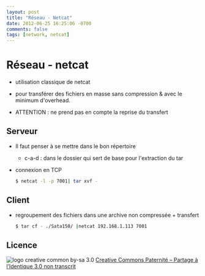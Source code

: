 ```yaml
---
layout: post
title: "Réseau - Netcat"
date: 2012-06-25 16:25:06 -0700
comments: false
tags: [network, netcat]
---
```


# Réseau - netcat

* utilisation classique de netcat

* pour transférer des fichiers en masse sans compression & avec le minimum d'overhead.
* ATTENTION : ne prend pas en compte la reprise du transfert

## Serveur

* Il faut penser à se mettre dans le bon répertoire
	* c-a-d : dans le dossier qui sert de base pour l'extraction du tar
* connexion en TCP

	```bash
	$ netcat -l -p 7001| tar xvf -
	```

## Client

* regroupement des fichiers dans une archive non compressée + transfert

	```bash
	$ tar cf - ./Sata150/ |netcat 192.168.1.113 7001
	```

## Licence

![logo creative common by-sa 3.0](http://i.creativecommons.org/l/by-sa/3.0/88x31.png)
[Creative Commons Paternité – Partage à l’Identique 3.0 non transcrit](http://creativecommons.org/licenses/by-sa/3.0/)
